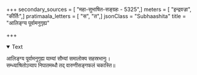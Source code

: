 +++
secondary_sources = [ "महा-सुभाषित-सङ्ग्रहः - 5325",]
meters = [ "इन्द्रवज्रा", "कीर्तिः",]
pratimaala_letters = [ "स", "त",]
jsonClass = "Subhaashita"
title = "आलिङ्ग्य पूर्वामनुगृह्य"

+++

<details open><summary>Text</summary>

आलिङ्ग्य पूर्वामनुगृह्य याम्यां सौम्यां समालोक्य सहस्रभानुः।  
सम्ध्याश्रितोऽप्याप निपातमब्धौ तद् वारुणीसङ्गफलं चकास्ति॥
</details>
